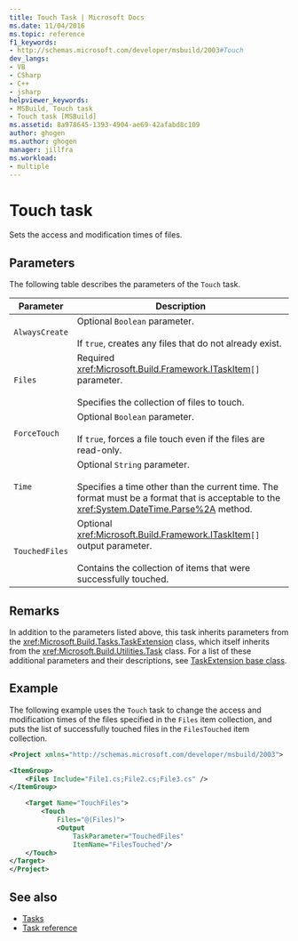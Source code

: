 ```yaml
---
title: Touch Task | Microsoft Docs
ms.date: 11/04/2016
ms.topic: reference
f1_keywords:
- http://schemas.microsoft.com/developer/msbuild/2003#Touch
dev_langs:
- VB
- CSharp
- C++
- jsharp
helpviewer_keywords:
- MSBuild, Touch task
- Touch task [MSBuild]
ms.assetid: 8a978645-1393-4904-ae69-42afabd8c109
author: ghogen
ms.author: ghogen
manager: jillfra
ms.workload:
- multiple
---
```

# Touch task

Sets the access and modification times of files.

## Parameters

 The following table describes the parameters of the `Touch` task.

|Parameter|Description|
|---------------|-----------------|
|`AlwaysCreate`|Optional `Boolean` parameter.<br /><br /> If `true`, creates any files that do not already exist.|
|`Files`|Required <xref:Microsoft.Build.Framework.ITaskItem>`[]` parameter.<br /><br /> Specifies the collection of files to touch.|
|`ForceTouch`|Optional `Boolean` parameter.<br /><br /> If `true`, forces a file touch even if the files are read-only.|
|`Time`|Optional `String` parameter.<br /><br /> Specifies a time other than the current time. The format must be a format that is acceptable to the <xref:System.DateTime.Parse%2A> method.|
|`TouchedFiles`|Optional <xref:Microsoft.Build.Framework.ITaskItem>`[]` output parameter.<br /><br /> Contains the collection of items that were successfully touched.|

## Remarks

 In addition to the parameters listed above, this task inherits parameters from the <xref:Microsoft.Build.Tasks.TaskExtension> class, which itself inherits from the <xref:Microsoft.Build.Utilities.Task> class. For a list of these additional parameters and their descriptions, see [TaskExtension base class](../msbuild/taskextension-base-class.md).

## Example

 The following example uses the `Touch` task to change the access and modification times of the files specified in the `Files` item collection, and puts the list of successfully touched files in the `FilesTouched` item collection.

```xml
<Project xmlns="http://schemas.microsoft.com/developer/msbuild/2003">

<ItemGroup>
    <Files Include="File1.cs;File2.cs;File3.cs" />
</ItemGroup>

    <Target Name="TouchFiles">
        <Touch
            Files="@(Files)">
            <Output
                TaskParameter="TouchedFiles"
                ItemName="FilesTouched"/>
    </Touch>
</Target>
</Project>
```

## See also

- [Tasks](../msbuild/msbuild-tasks.md)
- [Task reference](../msbuild/msbuild-task-reference.md)
